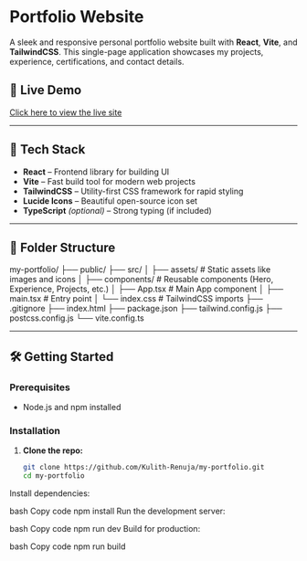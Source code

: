 # Portfolio Website

A sleek and responsive personal portfolio website built with **React**, **Vite**, and **TailwindCSS**. This single-page application showcases my projects, experience, certifications, and contact details.

## 🔗 Live Demo

[Click here to view the live site](https://github.com/Kulith-Renuja/my-portfolio?tab=readme-ov-file)

---

## 🚀 Tech Stack

- **React** – Frontend library for building UI
- **Vite** – Fast build tool for modern web projects
- **TailwindCSS** – Utility-first CSS framework for rapid styling
- **Lucide Icons** – Beautiful open-source icon set
- **TypeScript** *(optional)* – Strong typing (if included)

---

## 📁 Folder Structure

my-portfolio/
├── public/
├── src/
│ ├── assets/ # Static assets like images and icons
│ ├── components/ # Reusable components (Hero, Experience, Projects, etc.)
│ ├── App.tsx # Main App component
│ ├── main.tsx # Entry point
│ └── index.css # TailwindCSS imports
├── .gitignore
├── index.html
├── package.json
├── tailwind.config.js
├── postcss.config.js
└── vite.config.ts

---

## 🛠️ Getting Started

### Prerequisites

- Node.js and npm installed

### Installation

1. **Clone the repo:**
   ```bash
   git clone https://github.com/Kulith-Renuja/my-portfolio.git
   cd my-portfolio

Install dependencies:

bash
Copy code
npm install
Run the development server:

bash
Copy code
npm run dev
Build for production:

bash
Copy code
npm run build